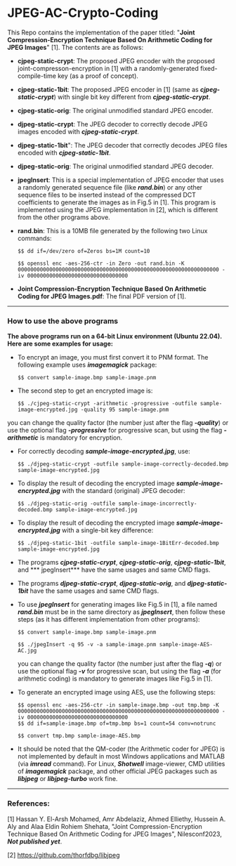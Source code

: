 # JPEG-AC-Crypto-Coding
This Repo contains the implementation of the paper titled: "**Joint Compression-Encryption Technique Based On Arithmetic Coding for JPEG Images**" [1]. The contents are as follows:
- **cjpeg-static-crypt**: The proposed JPEG encoder with the proposed joint-compresson-encryption in [1] with a randomly-generated fixed-compile-time key (as a proof of concept).
- **cjpeg-static-1bit**: The proposed JPEG encoder in [1] (same as ***cjpeg-static-crypt***) with single bit key different from ***cjpeg-static-crypt***.
- **cjpeg-static-orig**: The original unmodified standard JPEG encoder.
- **djpeg-static-crypt**: The JPEG decoder to correctly decode JPEG images encoded with ***cjpeg-static-crypt***.
- **djpeg-static-1bit**": The JPEG decoder that correctly decodes JPEG files encoded with ***cjpeg-static-1bit***.
- **djpeg-static-orig**: The original unmodified standard JPEG decoder.
- **jpegInsert**: This is a special implementation of JPEG encoder that uses a randomly generated sequence file (like ***rand.bin***) or any other sequence files to be inserted instead of the compressed DCT coefficients to generate the images as in Fig.5 in [1]. This program is implemented using the JPEG implementation in [2], which is different from the other programs above.
- **rand.bin**: This is a 10MB file generated by the following two Linux commands:

   `$$ dd if=/dev/zero of=Zeros bs=1M count=10`
  
   `$$ openssl enc -aes-256-ctr -in Zero -out rand.bin -K 0000000000000000000000000000000000000000000000000000000000000000 -iv 00000000000000000000000000000000`
- **Joint Compression-Encryption Technique Based On Arithmetic Coding for JPEG Images.pdf**: The final PDF version of [1].
-------------------------------------
### How to use the above programs
**The above programs run on a 64-bit Linux environment (Ubuntu 22.04). Here are some examples for usage:**
- To encrypt an image, you must first convert it to PNM format. The following example uses ***imagemagick*** package:

   `$$ convert sample-image.bmp sample-image.pnm`
- The second step to get an encrypted image is:

   `$$ ./cjpeg-static-crypt -arithmetic -progressive -outfile sample-image-encrypted.jpg -quality 95 sample-image.pnm`
  
you can change the quality factor (the number just after the flag ***-quality***) or use the optional flag ***-progressive*** for progressive scan, but using the flag ***-arithmetic*** is mandatory for encryption.
- For correctly decoding ***sample-image-encrypted.jpg***, use:

   `$$ ./djpeg-static-crypt -outfile sample-image-correctly-decoded.bmp sample-image-encrypted.jpg`
- To display the result of decoding the encrypted image ***sample-image-encrypted.jpg*** with the standard (original) JPEG decoder:

   `$$ ./djpeg-static-orig -outfile sample-image-incorrectly-decoded.bmp sample-image-encrypted.jpg`
- To display the result of decoding the encrypted image ***sample-image-encrypted.jpg*** with a single-bit key difference:

   `$$ ./djpeg-static-1bit -outfile sample-image-1BitErr-decoded.bmp sample-image-encrypted.jpg`
- The programs ***cjpeg-static-crypt***, ***cjpeg-static-orig***, ***cjpeg-static-1bit***, and *** jpegInsert*** have the same usages and same CMD flags.
- The programs ***djpeg-static-crypt***, ***djpeg-static-orig***, and ***djpeg-static-1bit*** have the same usages and same CMD flags.
- To use ***jpegInsert*** for generating images like Fig.5 in [1], a file named ***rand.bin*** must be in the same directory as ***jpegInsert***, then follow these steps (as it has different implementation from other programs):
  
   `$$ convert sample-image.bmp sample-image.pnm`
  
   `$$ ./jpegInsert -q 95 -v -a sample-image.pnm sample-image-AES-AC.jpg`

  you can change the quality factor (the number just after the flag ***-q***) or use the optional flag ***-v*** for progressive scan, but using the flag ***-a*** (for arithmetic coding) is mandatory to generate images like Fig.5 in [1].
    
- To generate an encrypted image using AES, use the following steps:

   `$$ openssl enc -aes-256-ctr -in sample-image.bmp -out tmp.bmp -K 0000000000000000000000000000000000000000000000000000000000000000 -iv 00000000000000000000000000000000`  
   `$$ dd if=sample-image.bmp of=tmp.bmp bs=1 count=54 conv=notrunc`
  
   `$$ convert tmp.bmp sample-image-AES.bmp`

- It should be noted that the QM-coder (the Arithmetic coder for JPEG) is not implemented by default in most Windows applications and MATLAB (via ***imread*** command). For Linux, ***Shotwell*** image-viewer, CMD utilities of ***imagemagick*** package, and other official JPEG packages such as ***libjpeg*** or ***libjpeg-turbo*** work fine. 

-------------------------------------
### References:
[1] Hassan Y. El-Arsh Mohamed, Amr Abdelaziz, Ahmed Elliethy, Hussein A. Aly and Alaa Eldin Rohiem Shehata, "Joint Compression-Encryption Technique Based On Arithmetic Coding for JPEG Images", Nilesconf2023, ***Not published yet***.

[2] https://github.com/thorfdbg/libjpeg

